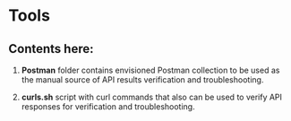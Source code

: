 # Tools

## Contents here:

1. **Postman** folder contains envisioned Postman collection to be used as the manual source of API results verification and troubleshooting.  
        
2. **curls.sh** script with curl commands that also can be used to verify API responses for verification and troubleshooting. 
